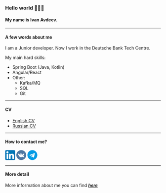 ### Hello world 👨🏼‍💻

#### My name is Ivan Avdeev.

---

#### A few words about me

I am a Junior developer. Now I work in the Deutsche Bank Tech Centre.

My main hard skills:

- Spring Boot (Java, Kotlin)
- Angular/React
- Other:
  * Kafka/MQ
  * SQL
  * Git 

---

#### CV
* [English CV](https://github.com/avdeev1/avdeev1/blob/dev/cv/en_cv.pdf)
* [Russian CV](https://github.com/avdeev1/avdeev1/blob/dev/cv/ru_cv.pdf)

---

#### How to contact me?

[![LinkedIn](static/linkedin.png)](https://www.linkedin.com/in/avdeev1van/)
[![VK](static/vk.png)](https://vk.com/avdeev1van)
[![Telegram](static/telegram.png)](https://t.me/avdeev1van)

---

#### More detail

More information about me you can find ___[here](https://sites.google.com/view/avdeev1van)___
